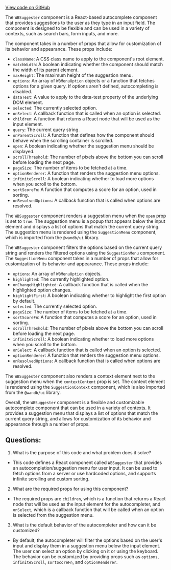 [View code on GitHub](https://github.com/wandb/weave/weave-js/src/common/components/elements/WBSuggester.tsx)

The `WBSuggester` component is a React-based autocomplete component that provides suggestions to the user as they type in an input field. The component is designed to be flexible and can be used in a variety of contexts, such as search bars, form inputs, and more.

The component takes in a number of props that allow for customization of its behavior and appearance. These props include:

- `className`: A CSS class name to apply to the component's root element.
- `matchWidth`: A boolean indicating whether the component should match the width of its parent element.
- `maxHeight`: The maximum height of the suggestion menu.
- `options`: An array of `WBMenuOption` objects or a function that fetches options for a given query. If options aren't defined, autocompleting is disabled.
- `dataTest`: A value to apply to the data-test property of the underlying DOM element.
- `selected`: The currently selected option.
- `onSelect`: A callback function that is called when an option is selected.
- `children`: A function that returns a React node that will be used as the input element.
- `query`: The current query string.
- `onParentScroll`: A function that defines how the component should behave when the scrolling container is scrolled.
- `open`: A boolean indicating whether the suggestion menu should be displayed.
- `scrollThreshold`: The number of pixels above the bottom you can scroll before loading the next page.
- `pageSize`: The number of items to be fetched at a time.
- `optionRenderer`: A function that renders the suggestion menu options.
- `infiniteScroll`: A boolean indicating whether to load more options when you scroll to the bottom.
- `sortScoreFn`: A function that computes a score for an option, used in sorting.
- `onResolvedOptions`: A callback function that is called when options are resolved.

The `WBSuggester` component renders a suggestion menu when the `open` prop is set to `true`. The suggestion menu is a popup that appears below the input element and displays a list of options that match the current query string. The suggestion menu is rendered using the `SuggestionMenu` component, which is imported from the `@wandb/ui` library.

The `WBSuggester` component filters the options based on the current query string and renders the filtered options using the `SuggestionMenu` component. The `SuggestionMenu` component takes in a number of props that allow for customization of its behavior and appearance. These props include:

- `options`: An array of `WBMenuOption` objects.
- `highlighted`: The currently highlighted option.
- `onChangeHighlighted`: A callback function that is called when the highlighted option changes.
- `highlightFirst`: A boolean indicating whether to highlight the first option by default.
- `selected`: The currently selected option.
- `pageSize`: The number of items to be fetched at a time.
- `sortScoreFn`: A function that computes a score for an option, used in sorting.
- `scrollThreshold`: The number of pixels above the bottom you can scroll before loading the next page.
- `infiniteScroll`: A boolean indicating whether to load more options when you scroll to the bottom.
- `onSelect`: A callback function that is called when an option is selected.
- `optionRenderer`: A function that renders the suggestion menu options.
- `onResolvedOptions`: A callback function that is called when options are resolved.

The `WBSuggester` component also renders a context element next to the suggestion menu when the `contextContent` prop is set. The context element is rendered using the `SuggestionContext` component, which is also imported from the `@wandb/ui` library.

Overall, the `WBSuggester` component is a flexible and customizable autocomplete component that can be used in a variety of contexts. It provides a suggestion menu that displays a list of options that match the current query string, and allows for customization of its behavior and appearance through a number of props.
## Questions: 
 1. What is the purpose of this code and what problem does it solve?
- This code defines a React component called `WBSuggester` that provides an autocompletion/suggestion menu for user input. It can be used to fetch options from a server or use hardcoded options, and supports infinite scrolling and custom sorting.

2. What are the required props for using this component?
- The required props are `children`, which is a function that returns a React node that will be used as the input element for the autocompleter, and `onSelect`, which is a callback function that will be called when an option is selected from the suggestion menu.

3. What is the default behavior of the autocompleter and how can it be customized?
- By default, the autocompleter will filter the options based on the user's input and display them in a suggestion menu below the input element. The user can select an option by clicking on it or using the keyboard. The behavior can be customized by providing props such as `options`, `infiniteScroll`, `sortScoreFn`, and `optionRenderer`.